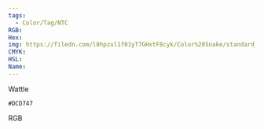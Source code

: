 ```yaml
---
tags:
  - Color/Tag/NTC
RGB:
Hex:
img: https://filedn.com/l0hpzxl1f01yT7GHxtF8cyk/Color%20Snake/standard_csv_to_svg/%23/DCD747.svg
CMYK:
HSL:
Name:
---
```

Wattle
```palette
#DCD747
```
RGB
